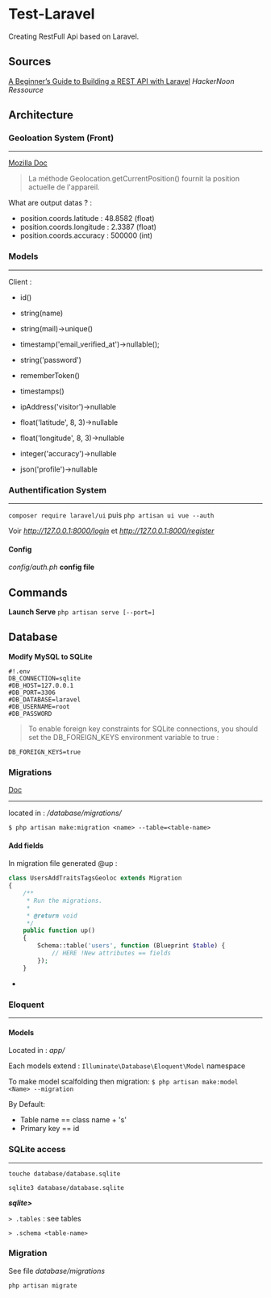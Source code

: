 # Test-Laravel

Creating RestFull Api based on Laravel.

## Sources

[A Beginner’s Guide to Building a REST API with Laravel](https://hackernoon.com/a-beginners-guide-to-building-a-rest-api-with-laravel-5c717afd77fe)
_HackerNoon Ressource_





## Architecture
### Geoloation System (Front)
________________________
[Mozilla Doc](https://developer.mozilla.org/fr/docs/Web/API/Geolocation/getCurrentPosition)

> La méthode Geolocation.getCurrentPosition() fournit la position actuelle de l'appareil.

What are output datas ? :
* position.coords.latitude : 48.8582 (float)
* position.coords.longitude : 2.3387 (float)
* position.coords.accuracy : 500000  (int)

### Models
________________________

Client :

* id()
* string(name)
* string(mail)->unique()
* timestamp('email_verified_at')->nullable();
* string('password')
* rememberToken()
* timestamps()

* ipAddress('visitor')->nullable
* float('latitude', 8, 3)->nullable
* float('longitude', 8, 3)->nullable
* integer('accuracy')->nullable
* json('profile')->nullable


### Authentification System
__________________________________

`composer require laravel/ui`
puis `php artisan ui vue --auth`

Voir *http://127.0.0.1:8000/login* et *http://127.0.0.1:8000/register*


#### Config 

*config/auth.ph* **config file**









## Commands

**Launch Serve**
`php artisan serve [--port=]`



## Database

**Modify MySQL to SQLite**

```
#!.env
DB_CONNECTION=sqlite
#DB_HOST=127.0.0.1
#DB_PORT=3306
#DB_DATABASE=laravel
#DB_USERNAME=root
#DB_PASSWORD
```
> To enable foreign key constraints for SQLite connections, you should set the DB_FOREIGN_KEYS environment variable to true :

`DB_FOREIGN_KEYS=true`

### Migrations
[Doc](https://laravel.com/docs/7.x/migrations) 
__________________________________

located in : _/database/migrations/_

`$ php artisan make:migration <name> --table=<table-name> `


#### Add fields 
In migration file generated @up :

``` php
class UsersAddTraitsTagsGeoloc extends Migration
{
    /**
     * Run the migrations.
     *
     * @return void
     */
    public function up()
    {
        Schema::table('users', function (Blueprint $table) {
            // HERE !New attributes == fields
        });
    }
```

* 



### Eloquent
__________________________________

#### Models

Located in : _app/_

Each models extend : `Illuminate\Database\Eloquent\Model` namespace

To make model scalfolding then migration: 
`$ php artisan make:model <Name> --migration`

By Default: 
* Table name == class name + 's'
* Primary key == id



### SQLite access
____________________________________

`touche database/database.sqlite`

`sqlite3 database/database.sqlite`

***sqlite>***

`> .tables`  : see tables

`> .schema <table-name>`  







### Migration

See file _database/migrations_

`php artisan migrate`


